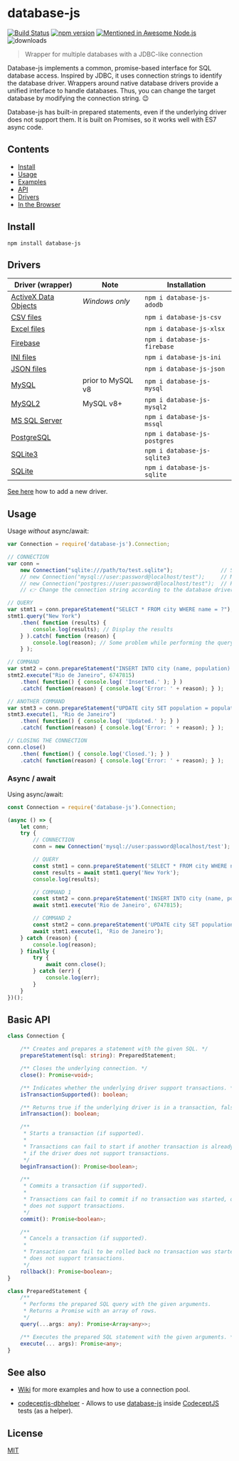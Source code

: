 # database-js

[![Build Status](https://travis-ci.org/mlaanderson/database-js.svg?branch=master)](https://travis-ci.org/mlaanderson/database-js)
[![npm version](https://badge.fury.io/js/database-js.svg)](https://badge.fury.io/js/database-js)
[![Mentioned in Awesome Node.js](https://awesome.re/mentioned-badge.svg)](https://github.com/sindresorhus/awesome-nodejs)
![downloads](https://img.shields.io/npm/dw/database-js)

> Wrapper for multiple databases with a JDBC-like connection

Database-js implements a common, promise-based interface for SQL database access. Inspired by JDBC, it uses connection strings to identify the database driver. Wrappers around native database drivers provide a unified interface to handle databases. Thus, you can change the target database by modifying the connection string. 😉

Database-js has built-in prepared statements, even if the underlying driver does not support them. It is built on Promises, so it works well with ES7 async code.

## Contents

* [Install](#install)
* [Usage](#usage)
* [Examples](//github.com/mlaanderson/database-js/wiki/Examples)
* [API](//github.com/mlaanderson/database-js/wiki/API)
* [Drivers](//github.com/mlaanderson/database-js/wiki/Drivers)
* [In the Browser](//github.com/mlaanderson/database-js/wiki/Browsers)

## Install

```shell
npm install database-js
```

## Drivers

| Driver (wrapper) | Note | Installation |
| ---------------- | ---- | ------------ |
| [ActiveX Data Objects](//github.com/mlaanderson/database-js-adodb) | *Windows only* | `npm i database-js-adodb` |
| [CSV files](//github.com/mlaanderson/database-js-csv) | | `npm i database-js-csv` |
| [Excel files](//github.com/mlaanderson/database-js-xlsx) | | `npm i database-js-xlsx` |
| [Firebase](//github.com/mlaanderson/database-js-firebase) | | `npm i database-js-firebase` |
| [INI files](//github.com/mlaanderson/database-js-ini) | | `npm i database-js-ini` |
| [JSON files](//github.com/thiagodp/database-js-json) | | `npm i database-js-json` |
| [MySQL](//github.com/mlaanderson/database-js-mysql) | prior to MySQL v8 | `npm i database-js-mysql` |
| [MySQL2](//github.com/esteban-serfe/database-js-mysql2/) | MySQL v8+ | `npm i database-js-mysql2` |
| [MS SQL Server](https://github.com/thiagodp/database-js-mssql) | | `npm i database-js-mssql` |
| [PostgreSQL](//github.com/mlaanderson/database-js-postgres) | | `npm i database-js-postgres` |
| [SQLite3](//github.com/thiagodp/database-js-sqlite3) | | `npm i database-js-sqlite3` |
| [SQLite](//github.com/mlaanderson/database-js-sqlite) | | `npm i database-js-sqlite` |

[See here](//github.com/mlaanderson/database-js/wiki/Drivers#implementing-a-new-driver) how to add a new driver.

## Usage

Usage _without_ async/await:

```javascript
var Connection = require('database-js').Connection;

// CONNECTION
var conn =
	new Connection("sqlite:///path/to/test.sqlite");               // SQLite
	// new Connection("mysql://user:password@localhost/test");     // MySQL
	// new Connection("postgres://user:password@localhost/test");  // PostgreSQL
	// 👉 Change the connection string according to the database driver

// QUERY
var stmt1 = conn.prepareStatement("SELECT * FROM city WHERE name = ?");
stmt1.query("New York")
	.then( function (results) {
		console.log(results); // Display the results
	} ).catch( function (reason) {
		console.log(reason); // Some problem while performing the query
	} );

// COMMAND
var stmt2 = conn.prepareStatement("INSERT INTO city (name, population) VALUES (?, ?)");
stmt2.execute("Rio de Janeiro", 6747815)
	.then( function() { console.log( 'Inserted.' ); } )
	.catch( function(reason) { console.log('Error: ' + reason); } );

// ANOTHER COMMAND
var stmt3 = conn.prepareStatement("UPDATE city SET population = population + ? WHERE name = ?");
stmt3.execute(1, "Rio de Janeiro")
	.then( function() { console.log( 'Updated.' ); } )
	.catch( function(reason) { console.log('Error: ' + reason); } );

// CLOSING THE CONNECTION
conn.close()
	.then( function() { console.log('Closed.'); } )
	.catch( function(reason) { console.log('Error: ' + reason); } );
```

### Async / await

Using async/await:

```javascript
const Connection = require('database-js').Connection;

(async () => {
	let conn;
	try {
		// CONNECTION
		conn = new Connection('mysql://user:password@localhost/test');

		// QUERY
		const stmt1 = conn.prepareStatement('SELECT * FROM city WHERE name = ?');
		const results = await stmt1.query('New York');
		console.log(results);

		// COMMAND 1
		const stmt2 = conn.prepareStatement('INSERT INTO city (name, population) VALUES (?,?)');
		await stmt1.execute('Rio de Janeiro', 6747815);

		// COMMAND 2
		const stmt2 = conn.prepareStatement('UPDATE city SET population = population + ? WHERE name = ?');
		await stmt1.execute(1, 'Rio de Janeiro');
	} catch (reason) {
		console.log(reason);
	} finally {
		try {
			await conn.close();
		} catch (err) {
			console.log(err);
		}
	}
})();
```

## Basic API

```ts
class Connection {

	/** Creates and prepares a statement with the given SQL. */
	prepareStatement(sql: string): PreparedStatement;

	/** Closes the underlying connection. */
	close(): Promise<void>;

	/** Indicates whether the underlying driver support transactions. */
	isTransactionSupported(): boolean;

	/** Returns true if the underlying driver is in a transaction, false otherwise. */
	inTransaction(): boolean;

	/**
	 * Starts a transaction (if supported).
	 *
	 * Transactions can fail to start if another transaction is already running or
	 * if the driver does not support transactions.
	 */
	beginTransaction(): Promise<boolean>;

	/**
	 * Commits a transaction (if supported).
	 *
	 * Transactions can fail to commit if no transaction was started, or if the driver
	 * does not support transactions.
	 */
	commit(): Promise<boolean>;

	/**
	 * Cancels a transaction (if supported).
	 *
	 * Transaction can fail to be rolled back no transaction was started, or if the driver
	 * does not support transactions.
	 */
	rollback(): Promise<boolean>;
}
```

```ts
class PreparedStatement {
	/**
	 * Performs the prepared SQL query with the given arguments.
	 * Returns a Promise with an array of rows.
	 */
	query(...args: any): Promise<Array<any>>;

	/** Executes the prepared SQL statement with the given arguments. */
	execute(... args): Promise<any>;
}
```


## See also

- [Wiki](https://github.com/mlaanderson/database-js/wiki) for more examples and how to use a connection pool.

- [codeceptjs-dbhelper](https://github.com/thiagodp/codeceptjs-dbhelper) - Allows to use [database-js](https://github.com/mlaanderson/database-js) inside [CodeceptJS](https://github.com/codeception/codeceptjs/) tests (as a helper).


## License

[MIT](LICENSE)
